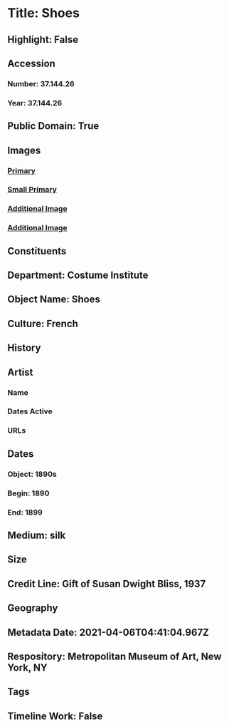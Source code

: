 # Title: Shoes
## Highlight: False
## Accession
### Number: 37.144.26
### Year: 37.144.26
## Public Domain: True
## Images
### [Primary](https://images.metmuseum.org/CRDImages/ci/original/37.144.26_S.jpg)
### [Small Primary](https://images.metmuseum.org/CRDImages/ci/web-large/37.144.26_S.jpg)
### [Additional Image](https://images.metmuseum.org/CRDImages/ci/original/37.144.26_F.jpg)
### [Additional Image](https://images.metmuseum.org/CRDImages/ci/original/37.144.26_B.jpg)
## Constituents
## Department: Costume Institute
## Object Name: Shoes
## Culture: French
## History
## Artist
### Name
### Dates Active
### URLs
## Dates
### Object: 1890s
### Begin: 1890
### End: 1899
## Medium: silk
## Size
## Credit Line: Gift of Susan Dwight Bliss, 1937
## Geography
## Metadata Date: 2021-04-06T04:41:04.967Z
## Respository: Metropolitan Museum of Art, New York, NY
## Tags
## Timeline Work: False